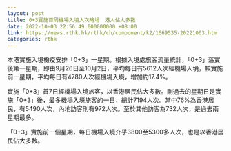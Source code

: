 ```yaml
---
layout: post
title: 0+3實施首周機場入境人次略增　港人佔大多數
date: 2022-10-03 22:56:49.000000000 +08:00
link: https://news.rthk.hk/rthk/ch/component/k2/1669535-20221003.htm
categories: rthk
---
```


本港實施入境檢疫安排「0+3」一星期。根據入境處旅客流量統計，「0+3」落實後第一星期，即由9月26日至10月2日，平均每日有5612人次經機場入境，較實施前一星期，平均每日有4780人次經機場入境，增加約17.4%。

實施「0+3」首7日經機場入境旅客，以香港居民佔大多數。剛過去的星期日是實施「0+3」後，最多機場入境旅客的一日，總計7194人次。當中76%為香港居民，有5490人次，內地訪客則有972人次。至於其他訪客為732人次，是過去兩星期最多。

「0+3」實施前一個星期，每日機場入境介乎3800至5300多人次，也是以香港居民佔大多數。
